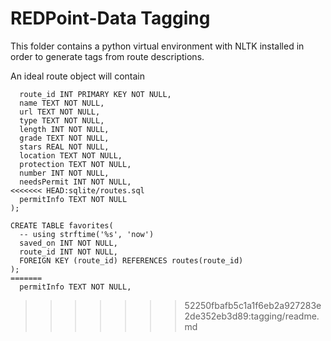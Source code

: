 # REDPoint-Data Tagging

This folder contains a python virtual environment with NLTK installed in order to generate tags from route descriptions.

An ideal route object will contain
```
  route_id INT PRIMARY KEY NOT NULL,
  name TEXT NOT NULL,
  url TEXT NOT NULL,
  type TEXT NOT NULL,
  length INT NOT NULL,
  grade TEXT NOT NULL,
  stars REAL NOT NULL,
  location TEXT NOT NULL,
  protection TEXT NOT NULL,
  number INT NOT NULL,
  needsPermit INT NOT NULL,
<<<<<<< HEAD:sqlite/routes.sql
  permitInfo TEXT NOT NULL
);

CREATE TABLE favorites(
  -- using strftime('%s', 'now')
  saved_on INT NOT NULL,
  route_id INT NOT NULL,
  FOREIGN KEY (route_id) REFERENCES routes(route_id)
);
=======
  permitInfo TEXT NOT NULL,
```
>>>>>>> 52250fbafb5c1a1f6eb2a927283e2de352eb3d89:tagging/readme.md
